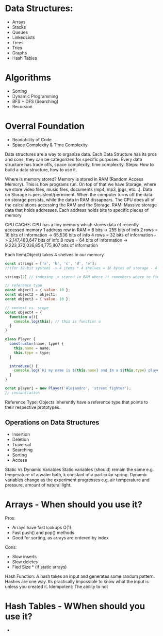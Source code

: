 # Data Structures:
* Arrays
* Stacks
* Queues
* LinkedLists
* Trees
* Tries
* Graphs
* Hash Tables

# Algorithms
* Sorting
* Dynamic Programming
* BFS + DFS (Searching)
* Recursion

# Overral Foundation
* Readability of Code
* Space Complexity & Time Complexity

Data structures are a way to organize data. Each Data Structure has its pros and cons, they can be categorized for specific purposes.
Every data structure has trade offs, space complexity, time complexity.
Steps: How to build a data structure, how to use it.

Where is memory stored?
Memory is stored in RAM (Random Access Memory). This is how programs run. On top of that we have Storage, where we store video files, music files, documents (mp4, mp3, jpgs, etc...). Data on Storage is persistent/perminent. When the computer turns off the data on storage persists, while the data in RAM dissapears. The CPU does all of the calculations accessing the RAM and the Storage. RAM: Massive storage data that holds addresses. Each address holds bits to specific pieces of memory

CPU CACHE: CPU has a tiny memory which stores data of recently accessed memory
1 address row in RAM = 8 bits -> 255 bits of info
2 rows = 16 bits of information -> 65,536 bits of info
4 rows = 32 bits of information -> 2,147,483,647 bits of info
8 rows = 64 bits of information -> 9,223,372,036,854,775,807 bits of information

Each Item(Object) takes 4 shelves in our memory
```js
const strings = ['a', 'b', 'c', 'd', 'e'];
//(for 32-bit system) -> 4 items * 4 shelves = 16 bytes of storage - 4 for each object

strings[2] // indexing -> stored in RAM where it remembers where to find it at

// reference type
const object1 = { value: 10 };
const object2 = object1;
const object3 = { value: 10 };

// context vs. scope
const object4 = {
  function a(){
    console.log(this); // this is function a
  }
}

class Player {
  constructor(name, type) {
    this.name = name;
    this.type = type;
  }

  introduce() {
    console.log(`Hi my name is ${this.name} and Im a ${this.type} player`);
  }
}

const player1 = new Player('Alejandro', 'street fighter');
// instantiation
```

Reference Type:
Objects inherently have a reference type that points to their respective prototypes.

## Operations on Data Structures
* Insertion
* Deletion
* Traversal
* Searching
* Sorting
* Access


Static Vs Dynamic Variables
Static variables (should) remain the same e.g. temperature of a water bath, k constant of a particular spring. Dynamic variables change as the experiment progresses e.g. air temperature and pressure, amount of natural light.

# Arrays - When should you use it?
Pros:
- Arrays have fast lookups O(1)
- Fast push() and pop() methods
- Good for sorting, as arrays are ordered by index

Cons:
- Slow inserts
- Slow deletes
- Fied Size * (if static arrays)


Hash Function: A hash takes an input and generates some random pattern. Hashes are one way. Its practically impossible to know what the input is unless you created it.
Idempotent: The ability to not 
# Hash Tables - WWhen should you use it?
-